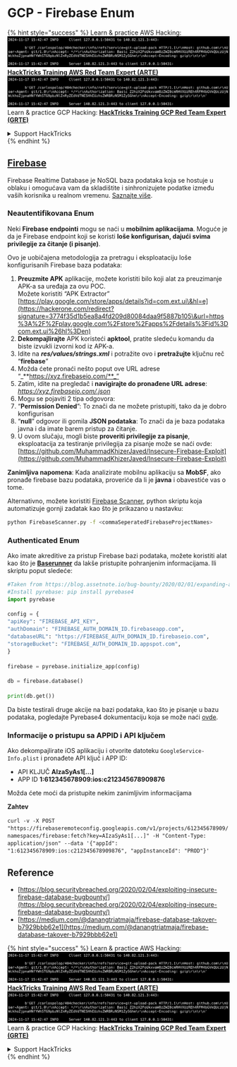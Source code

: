 # GCP - Firebase Enum

{% hint style="success" %}
Learn & practice AWS Hacking:<img src="../../../.gitbook/assets/image (1).png" alt="" data-size="line">[**HackTricks Training AWS Red Team Expert (ARTE)**](https://training.hacktricks.xyz/courses/arte)<img src="../../../.gitbook/assets/image (1).png" alt="" data-size="line">\
Learn & practice GCP Hacking: <img src="../../../.gitbook/assets/image (2).png" alt="" data-size="line">[**HackTricks Training GCP Red Team Expert (GRTE)**<img src="../../../.gitbook/assets/image (2).png" alt="" data-size="line">](https://training.hacktricks.xyz/courses/grte)

<details>

<summary>Support HackTricks</summary>

* Check the [**subscription plans**](https://github.com/sponsors/carlospolop)!
* **Join the** 💬 [**Discord group**](https://discord.gg/hRep4RUj7f) or the [**telegram group**](https://t.me/peass) or **follow** us on **Twitter** 🐦 [**@hacktricks\_live**](https://twitter.com/hacktricks\_live)**.**
* **Share hacking tricks by submitting PRs to the** [**HackTricks**](https://github.com/carlospolop/hacktricks) and [**HackTricks Cloud**](https://github.com/carlospolop/hacktricks-cloud) github repos.

</details>
{% endhint %}

## [Firebase](https://cloud.google.com/sdk/gcloud/reference/firebase/)

Firebase Realtime Database je NoSQL baza podataka koja se hostuje u oblaku i omogućava vam da skladištite i sinhronizujete podatke između vaših korisnika u realnom vremenu. [Saznajte više](https://firebase.google.com/products/realtime-database/).

### Neautentifikovana Enum

Neki **Firebase endpointi** mogu se naći u **mobilnim aplikacijama**. Moguće je da je Firebase endpoint koji se koristi **loše konfigurisan, dajući svima privilegije za čitanje (i pisanje)**.

Ovo je uobičajena metodologija za pretragu i eksploataciju loše konfigurisanih Firebase baza podataka:

1. **Preuzmite APK** aplikacije, možete koristiti bilo koji alat za preuzimanje APK-a sa uređaja za ovu POC.\
Možete koristiti “APK Extractor” [https://play.google.com/store/apps/details?id=com.ext.ui\&hl=e](https://hackerone.com/redirect?signature=3774f35d1b5ea8a4fd209d80084daa9f5887b105\&url=https%3A%2F%2Fplay.google.com%2Fstore%2Fapps%2Fdetails%3Fid%3Dcom.ext.ui%26hl%3Den)
2. **Dekompajlirajte** APK koristeći **apktool**, pratite sledeću komandu da biste izvukli izvorni kod iz APK-a.
3. Idite na _**res/values/strings.xml**_ i potražite ovo i **pretražujte** ključnu reč “**firebase**”
4. Možda ćete pronaći nešto poput ove URL adrese “_**https://xyz.firebaseio.com/**_”
5. Zatim, idite na pregledač i **navigirajte do pronađene URL adrese**: _https://xyz.firebaseio.com/.json_
6. Mogu se pojaviti 2 tipa odgovora:
1. “**Permission Denied**”: To znači da ne možete pristupiti, tako da je dobro konfigurisan
2. “**null**” odgovor ili gomila **JSON podataka**: To znači da je baza podataka javna i da imate barem pristup za čitanje.
1. U ovom slučaju, mogli biste **proveriti privilegije za pisanje**, eksploatacija za testiranje privilegija za pisanje može se naći ovde: [https://github.com/MuhammadKhizerJaved/Insecure-Firebase-Exploit](https://github.com/MuhammadKhizerJaved/Insecure-Firebase-Exploit)

**Zanimljiva napomena**: Kada analizirate mobilnu aplikaciju sa **MobSF**, ako pronađe firebase bazu podataka, proveriće da li je **javna** i obavestiće vas o tome.

Alternativno, možete koristiti [Firebase Scanner](https://github.com/shivsahni/FireBaseScanner), python skriptu koja automatizuje gornji zadatak kao što je prikazano u nastavku:
```bash
python FirebaseScanner.py -f <commaSeperatedFirebaseProjectNames>
```
### Authenticated Enum

Ako imate akreditive za pristup Firebase bazi podataka, možete koristiti alat kao što je [**Baserunner**](https://github.com/iosiro/baserunner) da lakše pristupite pohranjenim informacijama. Ili skriptu poput sledeće:
```python
#Taken from https://blog.assetnote.io/bug-bounty/2020/02/01/expanding-attack-surface-react-native/
#Install pyrebase: pip install pyrebase4
import pyrebase

config = {
"apiKey": "FIREBASE_API_KEY",
"authDomain": "FIREBASE_AUTH_DOMAIN_ID.firebaseapp.com",
"databaseURL": "https://FIREBASE_AUTH_DOMAIN_ID.firebaseio.com",
"storageBucket": "FIREBASE_AUTH_DOMAIN_ID.appspot.com",
}

firebase = pyrebase.initialize_app(config)

db = firebase.database()

print(db.get())
```
Da biste testirali druge akcije na bazi podataka, kao što je pisanje u bazu podataka, pogledajte Pyrebase4 dokumentaciju koja se može naći [ovde](https://github.com/nhorvath/Pyrebase4).

### Informacije o pristupu sa APPID i API ključem <a href="#access-info-with-appid-and-api-key" id="access-info-with-appid-and-api-key"></a>

Ako dekompajlirate iOS aplikaciju i otvorite datoteku `GoogleService-Info.plist` i pronađete API ključ i APP ID:

* API KLJUČ **AIzaSyAs1\[...]**
* APP ID **1:612345678909:ios:c212345678909876**

Možda ćete moći da pristupite nekim zanimljivim informacijama

**Zahtev**

`curl -v -X POST "https://firebaseremoteconfig.googleapis.com/v1/projects/612345678909/namespaces/firebase:fetch?key=AIzaSyAs1[...]" -H "Content-Type: application/json" --data '{"appId": "1:612345678909:ios:c212345678909876", "appInstanceId": "PROD"}'`

## Reference <a href="#references" id="references"></a>

* ​[https://blog.securitybreached.org/2020/02/04/exploiting-insecure-firebase-database-bugbounty/](https://blog.securitybreached.org/2020/02/04/exploiting-insecure-firebase-database-bugbounty/)​
* ​[https://medium.com/@danangtriatmaja/firebase-database-takover-b7929bbb62e1](https://medium.com/@danangtriatmaja/firebase-database-takover-b7929bbb62e1)​

{% hint style="success" %}
Learn & practice AWS Hacking:<img src="../../../.gitbook/assets/image (1).png" alt="" data-size="line">[**HackTricks Training AWS Red Team Expert (ARTE)**](https://training.hacktricks.xyz/courses/arte)<img src="../../../.gitbook/assets/image (1).png" alt="" data-size="line">\
Learn & practice GCP Hacking: <img src="../../../.gitbook/assets/image (2).png" alt="" data-size="line">[**HackTricks Training GCP Red Team Expert (GRTE)**<img src="../../../.gitbook/assets/image (2).png" alt="" data-size="line">](https://training.hacktricks.xyz/courses/grte)

<details>

<summary>Support HackTricks</summary>

* Check the [**subscription plans**](https://github.com/sponsors/carlospolop)!
* **Join the** 💬 [**Discord group**](https://discord.gg/hRep4RUj7f) or the [**telegram group**](https://t.me/peass) or **follow** us on **Twitter** 🐦 [**@hacktricks\_live**](https://twitter.com/hacktricks\_live)**.**
* **Share hacking tricks by submitting PRs to the** [**HackTricks**](https://github.com/carlospolop/hacktricks) and [**HackTricks Cloud**](https://github.com/carlospolop/hacktricks-cloud) github repos.

</details>
{% endhint %}
